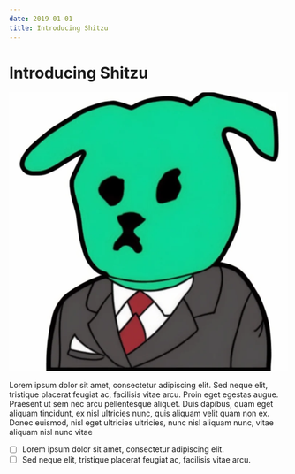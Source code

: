 ```yaml
---
date: 2019-01-01
title: Introducing Shitzu
---
```


# Introducing Shitzu

![Shitzu](./suite.webp)

Lorem ipsum dolor sit amet, consectetur adipiscing elit. Sed neque elit, tristique placerat feugiat ac, facilisis vitae arcu. Proin eget egestas augue. Praesent ut sem nec arcu pellentesque aliquet. Duis dapibus, quam eget aliquam tincidunt, ex nisl ultricies nunc, quis aliquam velit quam non ex. Donec euismod, nisl eget ultricies ultricies, nunc nisl aliquam nunc, vitae aliquam nisl nunc vitae

- [ ] Lorem ipsum dolor sit amet, consectetur adipiscing elit.
- [ ] Sed neque elit, tristique placerat feugiat ac, facilisis vitae arcu.
